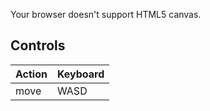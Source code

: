 <div class="gm4html5_div_class" id="gm4html5_div_id">
<canvas id="canvas" width="640" height="360" >
<p>Your browser doesn't support HTML5 canvas.</p>
</canvas>
</div>
<script type="text/javascript" src="html5game/Chronicle Destiny.js?cachebust=410493495"></script>
<script>window.onload = GameMaker_Init;</script>

## Controls

| Action | Keyboard |
|--------|----------|
| move   | WASD     |
